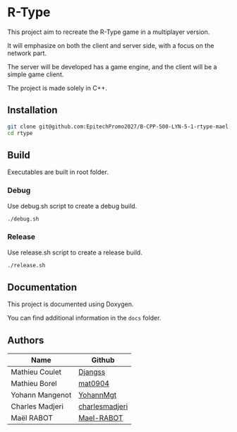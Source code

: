 # R-Type

This project aim to recreate the R-Type game in a multiplayer version.

It will emphasize on both the client and server side, with a focus on the network part.

The server will be developed has a game engine, and the client will be a simple game client.

The project is made solely in C++.

## Installation

```sh
git clone git@github.com:EpitechPromo2027/B-CPP-500-LYN-5-1-rtype-mael.rabot.git && mv B-CPP-500-LYN-5-1-rtype-mael.rabot rtype
cd rtype
```

## Build

Executables are built in root folder.

### Debug

Use debug.sh script to create a debug build.

```sh
./debug.sh
```

### Release

Use release.sh script to create a release build.

```sh
./release.sh
```

## Documentation

This project is documented using Doxygen.

You can find additional information in the `docs` folder.

## Authors

| Name            | Github                                              |
|-----------------|-----------------------------------------------------|
| Mathieu Coulet  | [Djangss](https://github.com/Djangss)               |
| Mathieu Borel   | [mat0904](https://github.com/mat0904)               |
| Yohann Mangenot | [YohannMgt](https://github.com/YohannMgt)           |
| Charles Madjeri | [charlesmadjeri](https://github.com/charlesmadjeri) |
| Maël RABOT      | [Mael-RABOT](https://github.com/Mael-RABOT)         |
